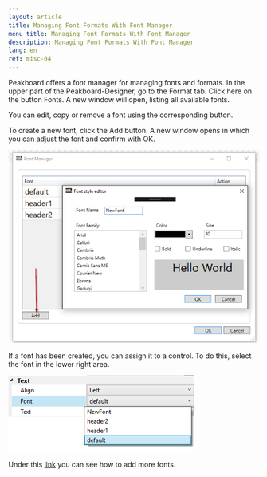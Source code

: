```yaml
---
layout: article
title: Managing Font Formats With Font Manager
menu_title: Managing Font Formats With Font Manager
description: Managing Font Formats With Font Manager
lang: en
ref: misc-04
---
```


Peakboard offers a font manager for managing fonts and formats. In the upper part of the Peakboard-Designer, go to the Format tab. Click here on the button Fonts. A new window will open, listing all available fonts.

You can edit, copy or remove a font using the corresponding button.

To create a new font, click the Add button.
A new window opens in which you can adjust the font and confirm with OK.

![image_1](/assets/images/misc/fonts/Schriftarten1.png)

If a font has been created, you can assign it to a control. To do this, select the font in the lower right area.

![image_1](/assets/images/misc/fonts/Schriftarten2.png)

Under this [link]() you can see how to add more fonts.
